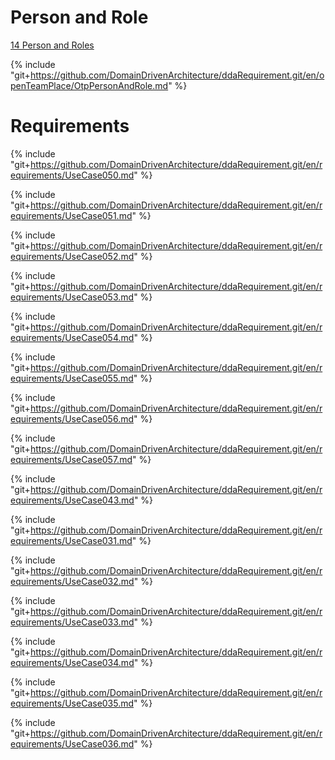 
# Person and Role

[14 Person and Roles](OtpPersonAndRole.md)

{% include "git+https://github.com/DomainDrivenArchitecture/ddaRequirement.git/en/openTeamPlace/OtpPersonAndRole.md" %}


# Requirements

{% include "git+https://github.com/DomainDrivenArchitecture/ddaRequirement.git/en/requirements/UseCase050.md" %}

{% include "git+https://github.com/DomainDrivenArchitecture/ddaRequirement.git/en/requirements/UseCase051.md" %}

{% include "git+https://github.com/DomainDrivenArchitecture/ddaRequirement.git/en/requirements/UseCase052.md" %}

{% include "git+https://github.com/DomainDrivenArchitecture/ddaRequirement.git/en/requirements/UseCase053.md" %}

{% include "git+https://github.com/DomainDrivenArchitecture/ddaRequirement.git/en/requirements/UseCase054.md" %}

{% include "git+https://github.com/DomainDrivenArchitecture/ddaRequirement.git/en/requirements/UseCase055.md" %}

{% include "git+https://github.com/DomainDrivenArchitecture/ddaRequirement.git/en/requirements/UseCase056.md" %}

{% include "git+https://github.com/DomainDrivenArchitecture/ddaRequirement.git/en/requirements/UseCase057.md" %}


{% include "git+https://github.com/DomainDrivenArchitecture/ddaRequirement.git/en/requirements/UseCase043.md" %}

{% include "git+https://github.com/DomainDrivenArchitecture/ddaRequirement.git/en/requirements/UseCase031.md" %}

{% include "git+https://github.com/DomainDrivenArchitecture/ddaRequirement.git/en/requirements/UseCase032.md" %}

{% include "git+https://github.com/DomainDrivenArchitecture/ddaRequirement.git/en/requirements/UseCase033.md" %}

{% include "git+https://github.com/DomainDrivenArchitecture/ddaRequirement.git/en/requirements/UseCase034.md" %}

{% include "git+https://github.com/DomainDrivenArchitecture/ddaRequirement.git/en/requirements/UseCase035.md" %}

{% include "git+https://github.com/DomainDrivenArchitecture/ddaRequirement.git/en/requirements/UseCase036.md" %}